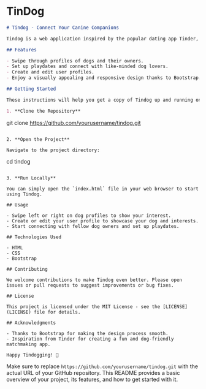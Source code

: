 # TinDog

```markdown
# Tindog - Connect Your Canine Companions

Tindog is a web application inspired by the popular dating app Tinder, designed to help dogs and their owners find compatible playmates and make new canine friends. It uses HTML, CSS, and Bootstrap for a sleek and user-friendly interface.

## Features

- Swipe through profiles of dogs and their owners.
- Set up playdates and connect with like-minded dog lovers.
- Create and edit user profiles.
- Enjoy a visually appealing and responsive design thanks to Bootstrap.

## Getting Started

These instructions will help you get a copy of Tindog up and running on your local machine for development and testing purposes.

1. **Clone the Repository**

   ```
   git clone https://github.com/yourusername/tindog.git
   ```

2. **Open the Project**

   Navigate to the project directory:

   ```
   cd tindog
   ```

3. **Run Locally**

   You can simply open the `index.html` file in your web browser to start using Tindog.

## Usage

- Swipe left or right on dog profiles to show your interest.
- Create or edit your user profile to showcase your dog and interests.
- Start connecting with fellow dog owners and set up playdates.

## Technologies Used

- HTML
- CSS
- Bootstrap

## Contributing

We welcome contributions to make Tindog even better. Please open issues or pull requests to suggest improvements or bug fixes.

## License

This project is licensed under the MIT License - see the [LICENSE](LICENSE) file for details.

## Acknowledgments

- Thanks to Bootstrap for making the design process smooth.
- Inspiration from Tinder for creating a fun and dog-friendly matchmaking app.

Happy Tindogging! 🐾
```

Make sure to replace `https://github.com/yourusername/tindog.git` with the actual URL of your GitHub repository. This README provides a basic overview of your project, its features, and how to get started with it.
